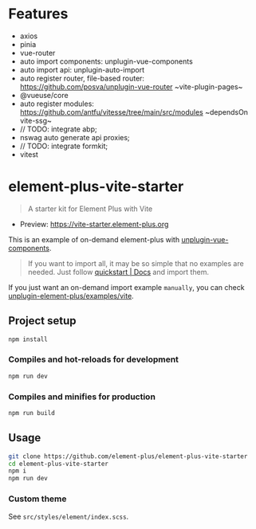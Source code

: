 # Features

- axios
- pinia
- vue-router
- auto import components: unplugin-vue-components  
- auto import api: unplugin-auto-import  
- auto register router, file-based router: https://github.com/posva/unplugin-vue-router   ~vite-plugin-pages~  
- @vueuse/core  
- auto register modules: https://github.com/antfu/vitesse/tree/main/src/modules  ~dependsOn vite-ssg~
- // TODO: integrate abp;  
- nswag auto generate api proxies;
- // TODO: integrate formkit;  
- vitest

# element-plus-vite-starter

> A starter kit for Element Plus with Vite

- Preview: <https://vite-starter.element-plus.org>

This is an example of on-demand element-plus with [unplugin-vue-components](https://github.com/antfu/unplugin-vue-components).

> If you want to import all, it may be so simple that no examples are needed. Just follow [quickstart | Docs](https://element-plus.org/zh-CN/guide/quickstart.html) and import them.

If you just want an on-demand import example `manually`, you can check [unplugin-element-plus/examples/vite](https://github.com/element-plus/unplugin-element-plus/tree/main/examples/vite).

## Project setup

```bash
npm install
```

### Compiles and hot-reloads for development

```bash
npm run dev
```

### Compiles and minifies for production

```bash
npm run build
```

## Usage

```bash
git clone https://github.com/element-plus/element-plus-vite-starter
cd element-plus-vite-starter
npm i
npm run dev
```

### Custom theme

See `src/styles/element/index.scss`.
